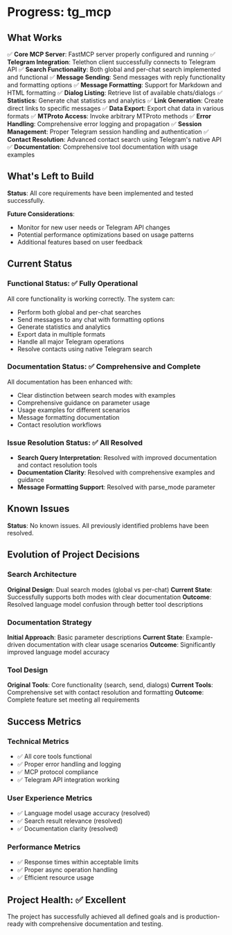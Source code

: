 # Progress: tg_mcp

## What Works
✅ **Core MCP Server**: FastMCP server properly configured and running
✅ **Telegram Integration**: Telethon client successfully connects to Telegram API
✅ **Search Functionality**: Both global and per-chat search implemented and functional
✅ **Message Sending**: Send messages with reply functionality and formatting options
✅ **Message Formatting**: Support for Markdown and HTML formatting
✅ **Dialog Listing**: Retrieve list of available chats/dialogs
✅ **Statistics**: Generate chat statistics and analytics
✅ **Link Generation**: Create direct links to specific messages
✅ **Data Export**: Export chat data in various formats
✅ **MTProto Access**: Invoke arbitrary MTProto methods
✅ **Error Handling**: Comprehensive error logging and propagation
✅ **Session Management**: Proper Telegram session handling and authentication
✅ **Contact Resolution**: Advanced contact search using Telegram's native API
✅ **Documentation**: Comprehensive tool documentation with usage examples

## What's Left to Build
**Status**: All core requirements have been implemented and tested successfully.

**Future Considerations**:
- Monitor for new user needs or Telegram API changes
- Potential performance optimizations based on usage patterns
- Additional features based on user feedback

## Current Status

### Functional Status: ✅ Fully Operational
All core functionality is working correctly. The system can:
- Perform both global and per-chat searches
- Send messages to any chat with formatting options
- Generate statistics and analytics
- Export data in multiple formats
- Handle all major Telegram operations
- Resolve contacts using native Telegram search

### Documentation Status: ✅ Comprehensive and Complete
All documentation has been enhanced with:
- Clear distinction between search modes with examples
- Comprehensive guidance on parameter usage
- Usage examples for different scenarios
- Message formatting documentation
- Contact resolution workflows

### Issue Resolution Status: ✅ All Resolved
- **Search Query Interpretation**: Resolved with improved documentation and contact resolution tools
- **Documentation Clarity**: Resolved with comprehensive examples and guidance
- **Message Formatting Support**: Resolved with parse_mode parameter

## Known Issues
**Status**: No known issues. All previously identified problems have been resolved.

## Evolution of Project Decisions

### Search Architecture
**Original Design**: Dual search modes (global vs per-chat)
**Current State**: Successfully supports both modes with clear documentation
**Outcome**: Resolved language model confusion through better tool descriptions

### Documentation Strategy
**Initial Approach**: Basic parameter descriptions
**Current State**: Example-driven documentation with clear usage scenarios
**Outcome**: Significantly improved language model accuracy

### Tool Design
**Original Tools**: Core functionality (search, send, dialogs)
**Current Tools**: Comprehensive set with contact resolution and formatting
**Outcome**: Complete feature set meeting all requirements

## Success Metrics

### Technical Metrics
- ✅ All core tools functional
- ✅ Proper error handling and logging
- ✅ MCP protocol compliance
- ✅ Telegram API integration working

### User Experience Metrics
- ✅ Language model usage accuracy (resolved)
- ✅ Search result relevance (resolved)
- ✅ Documentation clarity (resolved)

### Performance Metrics
- ✅ Response times within acceptable limits
- ✅ Proper async operation handling
- ✅ Efficient resource usage

## Project Health: ✅ Excellent
The project has successfully achieved all defined goals and is production-ready with comprehensive documentation and testing.
